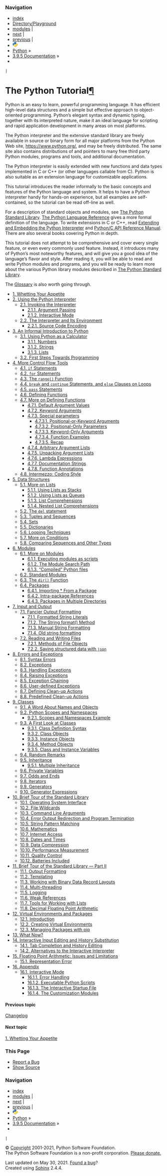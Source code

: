 ### Navigation

-   [index](https://docs.python.org/3/genindex.html "General Index")
-   [Directory/Playground](./directory.html "General Index")
-   [modules](https://docs.python.org/3/py-modindex.html "Python Module Index") |
-   [next](appetite.html "1. Whetting Your Appetite") |
-   [previous](https://docs.python.org/3/whatsnew/changelog.html "Changelog") |
-   ![](../_static/py.png)
-   [Python](https://www.python.org/) »
-   [3.9.5 Documentation](https://docs.python.org/3/index.html) »
-   

    |

<span id="tutorial-index"></span>

The Python Tutorial<a href="#the-python-tutorial" class="headerlink" title="Permalink to this headline">¶</a>
=============================================================================================================

Python is an easy to learn, powerful programming language. It has efficient high-level data structures and a simple but effective approach to object-oriented programming. Python’s elegant syntax and dynamic typing, together with its interpreted nature, make it an ideal language for scripting and rapid application development in many areas on most platforms.

The Python interpreter and the extensive standard library are freely available in source or binary form for all major platforms from the Python Web site, <a href="https://www.python.org/" class="reference external">https://www.python.org/</a>, and may be freely distributed. The same site also contains distributions of and pointers to many free third party Python modules, programs and tools, and additional documentation.

The Python interpreter is easily extended with new functions and data types implemented in C or C++ (or other languages callable from C). Python is also suitable as an extension language for customizable applications.

This tutorial introduces the reader informally to the basic concepts and features of the Python language and system. It helps to have a Python interpreter handy for hands-on experience, but all examples are self-contained, so the tutorial can be read off-line as well.

For a description of standard objects and modules, see <a href="https://docs.python.org/3/library/index.html#library-index" class="reference internal"><span class="std std-ref">The Python Standard Library</span></a>. <a href="https://docs.python.org/3/reference/index.html#reference-index" class="reference internal"><span class="std std-ref">The Python Language Reference</span></a> gives a more formal definition of the language. To write extensions in C or C++, read <a href="https://docs.python.org/3/extending/index.html#extending-index" class="reference internal"><span class="std std-ref">Extending and Embedding the Python Interpreter</span></a> and <a href="https://docs.python.org/3/c-api/index.html#c-api-index" class="reference internal"><span class="std std-ref">Python/C API Reference Manual</span></a>. There are also several books covering Python in depth.

This tutorial does not attempt to be comprehensive and cover every single feature, or even every commonly used feature. Instead, it introduces many of Python’s most noteworthy features, and will give you a good idea of the language’s flavor and style. After reading it, you will be able to read and write Python modules and programs, and you will be ready to learn more about the various Python library modules described in <a href="https://docs.python.org/3/library/index.html#library-index" class="reference internal"><span class="std std-ref">The Python Standard Library</span></a>.

The <a href="https://docs.python.org/3/glossary.html#glossary" class="reference internal"><span class="std std-ref">Glossary</span></a> is also worth going through.

-   <a href="appetite.html" class="reference internal">1. Whetting Your Appetite</a>
-   <a href="interpreter.html" class="reference internal">2. Using the Python Interpreter</a>
    -   <a href="interpreter.html#invoking-the-interpreter" class="reference internal">2.1. Invoking the Interpreter</a>
        -   <a href="interpreter.html#argument-passing" class="reference internal">2.1.1. Argument Passing</a>
        -   <a href="interpreter.html#interactive-mode" class="reference internal">2.1.2. Interactive Mode</a>
    -   <a href="interpreter.html#the-interpreter-and-its-environment" class="reference internal">2.2. The Interpreter and Its Environment</a>
        -   <a href="interpreter.html#source-code-encoding" class="reference internal">2.2.1. Source Code Encoding</a>
-   <a href="introduction.html" class="reference internal">3. An Informal Introduction to Python</a>
    -   <a href="introduction.html#using-python-as-a-calculator" class="reference internal">3.1. Using Python as a Calculator</a>
        -   <a href="introduction.html#numbers" class="reference internal">3.1.1. Numbers</a>
        -   <a href="introduction.html#strings" class="reference internal">3.1.2. Strings</a>
        -   <a href="introduction.html#lists" class="reference internal">3.1.3. Lists</a>
    -   <a href="introduction.html#first-steps-towards-programming" class="reference internal">3.2. First Steps Towards Programming</a>
-   <a href="controlflow.html" class="reference internal">4. More Control Flow Tools</a>
    -   <a href="controlflow.html#if-statements" class="reference internal">4.1. <code class="xref std std-keyword docutils literal notranslate">if</code> Statements</a>
    -   <a href="controlflow.html#for-statements" class="reference internal">4.2. <code class="xref std std-keyword docutils literal notranslate">for</code> Statements</a>
    -   <a href="controlflow.html#the-range-function" class="reference internal">4.3. The <code class="sourceCode python"><span class="bu">range</span>()</code> Function</a>
    -   <a href="controlflow.html#break-and-continue-statements-and-else-clauses-on-loops" class="reference internal">4.4. <code class="xref std std-keyword docutils literal notranslate">break</code> and <code class="xref std std-keyword docutils literal notranslate">continue</code> Statements, and <code class="xref std std-keyword docutils literal notranslate">else</code> Clauses on Loops</a>
    -   <a href="controlflow.html#pass-statements" class="reference internal">4.5. <code class="xref std std-keyword docutils literal notranslate">pass</code> Statements</a>
    -   <a href="controlflow.html#defining-functions" class="reference internal">4.6. Defining Functions</a>
    -   <a href="controlflow.html#more-on-defining-functions" class="reference internal">4.7. More on Defining Functions</a>
        -   <a href="controlflow.html#default-argument-values" class="reference internal">4.7.1. Default Argument Values</a>
        -   <a href="controlflow.html#keyword-arguments" class="reference internal">4.7.2. Keyword Arguments</a>
        -   <a href="controlflow.html#special-parameters" class="reference internal">4.7.3. Special parameters</a>
            -   <a href="controlflow.html#positional-or-keyword-arguments" class="reference internal">4.7.3.1. Positional-or-Keyword Arguments</a>
            -   <a href="controlflow.html#positional-only-parameters" class="reference internal">4.7.3.2. Positional-Only Parameters</a>
            -   <a href="controlflow.html#keyword-only-arguments" class="reference internal">4.7.3.3. Keyword-Only Arguments</a>
            -   <a href="controlflow.html#function-examples" class="reference internal">4.7.3.4. Function Examples</a>
            -   <a href="controlflow.html#recap" class="reference internal">4.7.3.5. Recap</a>
        -   <a href="controlflow.html#arbitrary-argument-lists" class="reference internal">4.7.4. Arbitrary Argument Lists</a>
        -   <a href="controlflow.html#unpacking-argument-lists" class="reference internal">4.7.5. Unpacking Argument Lists</a>
        -   <a href="controlflow.html#lambda-expressions" class="reference internal">4.7.6. Lambda Expressions</a>
        -   <a href="controlflow.html#documentation-strings" class="reference internal">4.7.7. Documentation Strings</a>
        -   <a href="controlflow.html#function-annotations" class="reference internal">4.7.8. Function Annotations</a>
    -   <a href="controlflow.html#intermezzo-coding-style" class="reference internal">4.8. Intermezzo: Coding Style</a>
-   <a href="datastructures.html" class="reference internal">5. Data Structures</a>
    -   <a href="datastructures.html#more-on-lists" class="reference internal">5.1. More on Lists</a>
        -   <a href="datastructures.html#using-lists-as-stacks" class="reference internal">5.1.1. Using Lists as Stacks</a>
        -   <a href="datastructures.html#using-lists-as-queues" class="reference internal">5.1.2. Using Lists as Queues</a>
        -   <a href="datastructures.html#list-comprehensions" class="reference internal">5.1.3. List Comprehensions</a>
        -   <a href="datastructures.html#nested-list-comprehensions" class="reference internal">5.1.4. Nested List Comprehensions</a>
    -   <a href="datastructures.html#the-del-statement" class="reference internal">5.2. The <code class="xref std std-keyword docutils literal notranslate">del</code> statement</a>
    -   <a href="datastructures.html#tuples-and-sequences" class="reference internal">5.3. Tuples and Sequences</a>
    -   <a href="datastructures.html#sets" class="reference internal">5.4. Sets</a>
    -   <a href="datastructures.html#dictionaries" class="reference internal">5.5. Dictionaries</a>
    -   <a href="datastructures.html#looping-techniques" class="reference internal">5.6. Looping Techniques</a>
    -   <a href="datastructures.html#more-on-conditions" class="reference internal">5.7. More on Conditions</a>
    -   <a href="datastructures.html#comparing-sequences-and-other-types" class="reference internal">5.8. Comparing Sequences and Other Types</a>
-   <a href="modules.html" class="reference internal">6. Modules</a>
    -   <a href="modules.html#more-on-modules" class="reference internal">6.1. More on Modules</a>
        -   <a href="modules.html#executing-modules-as-scripts" class="reference internal">6.1.1. Executing modules as scripts</a>
        -   <a href="modules.html#the-module-search-path" class="reference internal">6.1.2. The Module Search Path</a>
        -   <a href="modules.html#compiled-python-files" class="reference internal">6.1.3. “Compiled” Python files</a>
    -   <a href="modules.html#standard-modules" class="reference internal">6.2. Standard Modules</a>
    -   <a href="modules.html#the-dir-function" class="reference internal">6.3. The <code class="sourceCode python"><span class="bu">dir</span>()</code> Function</a>
    -   <a href="modules.html#packages" class="reference internal">6.4. Packages</a>
        -   <a href="modules.html#importing-from-a-package" class="reference internal">6.4.1. Importing * From a Package</a>
        -   <a href="modules.html#intra-package-references" class="reference internal">6.4.2. Intra-package References</a>
        -   <a href="modules.html#packages-in-multiple-directories" class="reference internal">6.4.3. Packages in Multiple Directories</a>
-   <a href="inputoutput.html" class="reference internal">7. Input and Output</a>
    -   <a href="inputoutput.html#fancier-output-formatting" class="reference internal">7.1. Fancier Output Formatting</a>
        -   <a href="inputoutput.html#formatted-string-literals" class="reference internal">7.1.1. Formatted String Literals</a>
        -   <a href="inputoutput.html#the-string-format-method" class="reference internal">7.1.2. The String format() Method</a>
        -   <a href="inputoutput.html#manual-string-formatting" class="reference internal">7.1.3. Manual String Formatting</a>
        -   <a href="inputoutput.html#old-string-formatting" class="reference internal">7.1.4. Old string formatting</a>
    -   <a href="inputoutput.html#reading-and-writing-files" class="reference internal">7.2. Reading and Writing Files</a>
        -   <a href="inputoutput.html#methods-of-file-objects" class="reference internal">7.2.1. Methods of File Objects</a>
        -   <a href="inputoutput.html#saving-structured-data-with-json" class="reference internal">7.2.2. Saving structured data with <code class="sourceCode python">json</code></a>
-   <a href="errors.html" class="reference internal">8. Errors and Exceptions</a>
    -   <a href="errors.html#syntax-errors" class="reference internal">8.1. Syntax Errors</a>
    -   <a href="errors.html#exceptions" class="reference internal">8.2. Exceptions</a>
    -   <a href="errors.html#handling-exceptions" class="reference internal">8.3. Handling Exceptions</a>
    -   <a href="errors.html#raising-exceptions" class="reference internal">8.4. Raising Exceptions</a>
    -   <a href="errors.html#exception-chaining" class="reference internal">8.5. Exception Chaining</a>
    -   <a href="errors.html#user-defined-exceptions" class="reference internal">8.6. User-defined Exceptions</a>
    -   <a href="errors.html#defining-clean-up-actions" class="reference internal">8.7. Defining Clean-up Actions</a>
    -   <a href="errors.html#predefined-clean-up-actions" class="reference internal">8.8. Predefined Clean-up Actions</a>
-   <a href="classes.html" class="reference internal">9. Classes</a>
    -   <a href="classes.html#a-word-about-names-and-objects" class="reference internal">9.1. A Word About Names and Objects</a>
    -   <a href="classes.html#python-scopes-and-namespaces" class="reference internal">9.2. Python Scopes and Namespaces</a>
        -   <a href="classes.html#scopes-and-namespaces-example" class="reference internal">9.2.1. Scopes and Namespaces Example</a>
    -   <a href="classes.html#a-first-look-at-classes" class="reference internal">9.3. A First Look at Classes</a>
        -   <a href="classes.html#class-definition-syntax" class="reference internal">9.3.1. Class Definition Syntax</a>
        -   <a href="classes.html#class-objects" class="reference internal">9.3.2. Class Objects</a>
        -   <a href="classes.html#instance-objects" class="reference internal">9.3.3. Instance Objects</a>
        -   <a href="classes.html#method-objects" class="reference internal">9.3.4. Method Objects</a>
        -   <a href="classes.html#class-and-instance-variables" class="reference internal">9.3.5. Class and Instance Variables</a>
    -   <a href="classes.html#random-remarks" class="reference internal">9.4. Random Remarks</a>
    -   <a href="classes.html#inheritance" class="reference internal">9.5. Inheritance</a>
        -   <a href="classes.html#multiple-inheritance" class="reference internal">9.5.1. Multiple Inheritance</a>
    -   <a href="classes.html#private-variables" class="reference internal">9.6. Private Variables</a>
    -   <a href="classes.html#odds-and-ends" class="reference internal">9.7. Odds and Ends</a>
    -   <a href="classes.html#iterators" class="reference internal">9.8. Iterators</a>
    -   <a href="classes.html#generators" class="reference internal">9.9. Generators</a>
    -   <a href="classes.html#generator-expressions" class="reference internal">9.10. Generator Expressions</a>
-   <a href="stdlib.html" class="reference internal">10. Brief Tour of the Standard Library</a>
    -   <a href="stdlib.html#operating-system-interface" class="reference internal">10.1. Operating System Interface</a>
    -   <a href="stdlib.html#file-wildcards" class="reference internal">10.2. File Wildcards</a>
    -   <a href="stdlib.html#command-line-arguments" class="reference internal">10.3. Command Line Arguments</a>
    -   <a href="stdlib.html#error-output-redirection-and-program-termination" class="reference internal">10.4. Error Output Redirection and Program Termination</a>
    -   <a href="stdlib.html#string-pattern-matching" class="reference internal">10.5. String Pattern Matching</a>
    -   <a href="stdlib.html#mathematics" class="reference internal">10.6. Mathematics</a>
    -   <a href="stdlib.html#internet-access" class="reference internal">10.7. Internet Access</a>
    -   <a href="stdlib.html#dates-and-times" class="reference internal">10.8. Dates and Times</a>
    -   <a href="stdlib.html#data-compression" class="reference internal">10.9. Data Compression</a>
    -   <a href="stdlib.html#performance-measurement" class="reference internal">10.10. Performance Measurement</a>
    -   <a href="stdlib.html#quality-control" class="reference internal">10.11. Quality Control</a>
    -   <a href="stdlib.html#batteries-included" class="reference internal">10.12. Batteries Included</a>
-   <a href="stdlib2.html" class="reference internal">11. Brief Tour of the Standard Library — Part II</a>
    -   <a href="stdlib2.html#output-formatting" class="reference internal">11.1. Output Formatting</a>
    -   <a href="stdlib2.html#templating" class="reference internal">11.2. Templating</a>
    -   <a href="stdlib2.html#working-with-binary-data-record-layouts" class="reference internal">11.3. Working with Binary Data Record Layouts</a>
    -   <a href="stdlib2.html#multi-threading" class="reference internal">11.4. Multi-threading</a>
    -   <a href="stdlib2.html#logging" class="reference internal">11.5. Logging</a>
    -   <a href="stdlib2.html#weak-references" class="reference internal">11.6. Weak References</a>
    -   <a href="stdlib2.html#tools-for-working-with-lists" class="reference internal">11.7. Tools for Working with Lists</a>
    -   <a href="stdlib2.html#decimal-floating-point-arithmetic" class="reference internal">11.8. Decimal Floating Point Arithmetic</a>
-   <a href="venv.html" class="reference internal">12. Virtual Environments and Packages</a>
    -   <a href="venv.html#introduction" class="reference internal">12.1. Introduction</a>
    -   <a href="venv.html#creating-virtual-environments" class="reference internal">12.2. Creating Virtual Environments</a>
    -   <a href="venv.html#managing-packages-with-pip" class="reference internal">12.3. Managing Packages with pip</a>
-   <a href="whatnow.html" class="reference internal">13. What Now?</a>
-   <a href="interactive.html" class="reference internal">14. Interactive Input Editing and History Substitution</a>
    -   <a href="interactive.html#tab-completion-and-history-editing" class="reference internal">14.1. Tab Completion and History Editing</a>
    -   <a href="interactive.html#alternatives-to-the-interactive-interpreter" class="reference internal">14.2. Alternatives to the Interactive Interpreter</a>
-   <a href="floatingpoint.html" class="reference internal">15. Floating Point Arithmetic: Issues and Limitations</a>
    -   <a href="floatingpoint.html#representation-error" class="reference internal">15.1. Representation Error</a>
-   <a href="appendix.html" class="reference internal">16. Appendix</a>
    -   <a href="appendix.html#interactive-mode" class="reference internal">16.1. Interactive Mode</a>
        -   <a href="appendix.html#error-handling" class="reference internal">16.1.1. Error Handling</a>
        -   <a href="appendix.html#executable-python-scripts" class="reference internal">16.1.2. Executable Python Scripts</a>
        -   <a href="appendix.html#the-interactive-startup-file" class="reference internal">16.1.3. The Interactive Startup File</a>
        -   <a href="appendix.html#the-customization-modules" class="reference internal">16.1.4. The Customization Modules</a>

#### Previous topic

[Changelog](https://docs.python.org/3/whatsnew/changelog.html "previous chapter")

#### Next topic

[<span class="section-number">1. </span>Whetting Your Appetite](appetite.html "next chapter")

### This Page

-   [Report a Bug](https://docs.python.org/3/bugs.html)
-   [Show Source](https://github.com/python/cpython/blob/3.9/Doc/tutorial/index.rst)

### Navigation

-   [index](https://docs.python.org/3/genindex.html "General Index")
-   [modules](https://docs.python.org/3/py-modindex.html "Python Module Index") |
-   [next](appetite.html "1. Whetting Your Appetite") |
-   [previous](https://docs.python.org/3/whatsnew/changelog.html "Changelog") |
-   ![](../_static/py.png)
-   [Python](https://www.python.org/) »
-   [3.9.5 Documentation](https://docs.python.org/3/index.html) »
-   

    |

© [Copyright](https://docs.python.org/3/copyright.html) 2001-2021, Python Software Foundation.  
The Python Software Foundation is a non-profit corporation. [Please donate.](https://www.python.org/psf/donations/)  
  
Last updated on May 30, 2021. [Found a bug](https://docs.python.org/3/bugs.html)?  
Created using [Sphinx](https://www.sphinx-doc.org/) 2.4.4.
